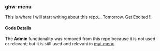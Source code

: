 
### ghw-menu

This is where I will start writing about this repo...
Tomorrow.  Get Excited !!

#### Code Details

The **Admin** functionality was removed from this repo
because it is not used or relevant; but it is
still used and relevant in
[mui-menu](https://github.com/stormasm/mui-tutorial-demo/tree/master/mui-menu)

